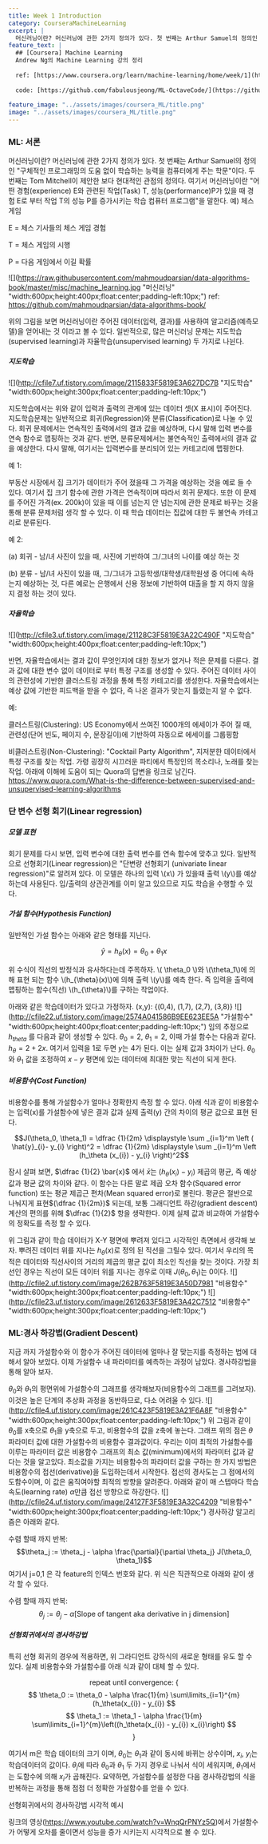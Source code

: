 ```yaml
---
title: Week 1 Introduction
category: CourseraMachineLearning
excerpt: |
  머신러닝이란? 머신러닝에 관한 2가지 정의가 있다. 첫 번째는 Arthur Samuel의 정의인 "구체적인 프로그래밍의 도움 없이 학습하는 능력을 컴퓨터에게 주는 학문"이다.
feature_text: |
  ## [Coursera] Machine Learning
  Andrew Ng의 Machine Learning 강의 정리
  
  ref: [https://www.coursera.org/learn/machine-learning/home/week/1](https://www.coursera.org/learn/machine-learning/home/week/1 "Coursera ML")
  
  code: [https://github.com/fabulousjeong/ML-OctaveCode/](https://github.com/fabulousjeong/ML-OctaveCode/ "Code")
  
feature_image: "../assets/images/coursera_ML/title.png"
image: "../assets/images/coursera_ML/title.png"
---
```

### ML: 서론

머신러닝이란?
머신러닝에 관한 2가지 정의가 있다. 첫 번째는 Arthur Samuel의 정의인 "구체적인 프로그래밍의 도움 없이 학습하는 능력을 컴퓨터에게 주는 학문"이다. 두 번째는 Tom Mitchell이 제안한 보다 현대적인 관점의 정의다. 여기서 머신러닝이란 "어떤 경험(experience) E와 관련된 작업(Task) T, 성능(performance)P가 있을 때 경험 E로 부터 작업 T의 성능 P를 증가시키는 학습 컴퓨터 프로그램"을 말한다.
예) 체스 게임

E = 체스 기사들의 체스 게임 경험

T = 체스 게임의 시행

P = 다음 게임에서 이길 확률

![](https://raw.githubusercontent.com/mahmoudparsian/data-algorithms-book/master/misc/machine_learning.jpg "머신러닝" "width:600px;height:400px;float:center;padding-left:10px;")
ref: https://github.com/mahmoudparsian/data-algorithms-book/

위의 그림을 보면 머신러닝이란 주어진 데이터(입력, 결과)를 사용하여 알고리즘(예측모델)을 얻어내는 것 이라고 볼 수 있다. 일반적으로, 많은 머신러닝 문제는 지도학습(supervised learning)과 자율학습(unsupervised learning) 두 가지로 나뉜다.


##### 지도학습
![](http://cfile7.uf.tistory.com/image/2115833F5819E3A627DC7B "지도학습" "width:600px;height:300px;float:center;padding-left:10px;")

지도학습에서는 위와 같이 입력과 출력의 관계에 있는 데이터 셋(X 표시)이 주어진다. 지도학습문제는 일반적으로 회귀(Regression)와 분류(Classification)로 나눌 수 있다. 회귀 문제에서는 연속적인 출력에서의 결과 값을 예상하며, 다시 말해 입력 변수를 연속 함수로 맵핑하는 것과 같다. 반면, 분류문제에서는 불연속적인 출력에서의 결과 값을 예상한다. 다시 말해, 여기서는 입력변수를 분리되어 있는 카테고리에 맵핑한다.

예 1:

부동산 시장에서 집 크기가 데이터가 주어 졌을때 그 가격을 예상하는 것을 예로 들 수 있다. 여기서 집 크기 함수에 관한 가격은 연속적이며 따라서 회귀 문제다. 또한 이 문제를 주어진 가격(ex. 200k)이 있을 때 이를 넘는지 안 넘는지에 관한 문제로 바꾸는 것을 통해 분류 문제처럼 생각 할 수 있다. 이 때 학습 데이터는 집값에 대한 두 불연속 카테고리로 분류된다.

예 2:

(a) 회귀 - 남/녀 사진이 있을 때, 사진에 기반하여 그/그녀의 나이를 예상 하는 것

(b) 분류 - 남/녀 사진이 있을 때, 그/그녀가 고등학생/대학생/대학원생 중 어디에 속하는지 예상하는 것, 다른 예로는 은행에서 신용 정보에 기반하여 대출을 할 지 하지 않을지 결정 하는 것이 있다.

##### 자율학습
![](http://cfile3.uf.tistory.com/image/21128C3F5819E3A22C490F "지도학습" "width:600px;height:400px;float:center;padding-left:10px;")

반면, 자율학습에서는 결과 값이 무엇인지에 대한 정보가 없거나 적은 문제를 다룬다. 결과 값에 대한 변수 없이 데이터로 부터 특정 구조를 생성할 수 있다. 주어진 데이터 사이의 관련성에 기반한 클러스트링 과정을 통해 특정 카테고리를 생성한다. 자율학습에서는 예상 값에 기반한 피드백을 받을 수 없다, 즉 나온 결과가 맞는지 틀렸는지 알 수 없다.

예:

클러스트링(Clustering): US Economy에서 쓰여진 1000개의 에세이가 주어 질 때, 관련성(단어 빈도, 페이지 수, 문장길이)에 기반하여 자동으로 에세이를 그룹핑함

비클러스트링(Non-Clustering): "Cocktail Party Algorithm", 지저분한 데이터에서 특정 구조를 찾는 작업. 가령 굉장히 시끄러운 파티에서 특정인의 목소리나, 노래를 찾는 작업. 아래에 이해에 도움이 되는 Quora의 답변을 링크로 남긴다. https://www.quora.com/What-is-the-difference-between-supervised-and-unsupervised-learning-algorithms

### 단 변수 선형 회기(Linear regression)

##### 모델 표현

회기 문제를 다시 보면, 입력 변수에 대한 출력 변수를 연속 함수에 맞추고 있다. 일반적으로 선형회기(Linear regression)은 "단변량 선형회기 (univariate linear regression)"로 알려져 있다. 이 모델은 하나의 입력 \\(x\\) 가 있을때 출력 \\(y\\)를 예상하는데 사용된다. 입/출력의 상관관계를 이미 알고 있으므로 지도 학습을 수행할 수 있다.

##### 가설 함수(Hypothesis Function)

일반적인 가설 함수는 아래와 같은 형태를 지닌다.

$$\hat{y}=h_{\theta}(x)=\theta_0+\theta_1x$$

위 수식이 직선의 방정식과 유사하다는데 주목하자. \\( \theta_0 \\)와 \\(\theta_1\\)에 의해 표현 되는 함수 \\(h_{\theta}(x)\\)에 의해 출력 \\(y\\)를 예측 한다. 즉 입력을 출력에 맵핑하는 함수(직선) \\(h_{\theta}\\)를 구하는 작업이다.

아래와 같은 학습데이터가 있다고 가정하자.
(x,y): {(0,4), (1,7), (2,7), (3,8)}
![](http://cfile22.uf.tistory.com/image/2574A041586B9EE623EE5A "가설함수" "width:600px;height:400px;float:center;padding-left:10px;")
임의 추정으로 $h_{theta}$ 를 다음과 같이 생성할 수 있다. $\theta_0=2$, $\theta_1=2$, 이때 가설 함수는  다음과 같다. $h_{\theta}=2+2x$. 여기서 입력을 1로 두면 $y$는 4가 된다. 이는 실제 값과 3차이가 난다. $\theta_0$와 $\theta_1$ 값을 조정하여  $x-y$ 평면에 있는 데이터에 최대한 맞는 직선이 되게 한다.

##### 비용함수(Cost Function)

 비용함수를 통해 가설함수가 얼마나 정확한지 측정 할 수 있다. 아래 식과 같이 비용함수는 입력(x)를 가설함수에 넣은 결과 값과 실제 출력(y) 간의 차이의 평균 값으로 표현 된다.

$$J(\theta_0, \theta_1) = \dfrac {1}{2m} \displaystyle \sum _{i=1}^m \left ( \hat{y}_{i}- y_{i} \right)^2 = \dfrac {1}{2m} \displaystyle \sum _{i=1}^m \left (h_\theta (x_{i}) - y_{i} \right)^2$$

잠시 살펴 보면, $\dfrac {1}{2} \bar{x}$ 에서 $\bar{x}$는 $(h_\theta (x_{i})-y_{i})$ 제곱의 평균, 즉 예상 값과 평균 값의 차이와 같다. 이 함수는 다른 말로 제곱 오차 함수(Squared error function) 또는 평균 제곱근 편차(Mean squared error)로 불린다. 평균은 절반으로 나눠지게 표현$(\dfrac {1}{2m})$ 되는데, 보통 그래디언트 하강(gradient descent) 계산의 편의를 위해 $\dfrac {1}{2}$ 항을 생략한다. 이제 실제 값과 비교하여 가설함수의 정확도를 측정 할 수 있다. 

 위 그림과 같이 학습 데이터가 X-Y 평면에 뿌려져 있다고 시각적인 측면에서 생각해 보자. 뿌려진 데이터 위를 지나는 $h_{\theta}(x)$로 정의 된 직선을 그릴수 있다. 여기서 우리의 목적은 데이터와 직선사이의 거리의 제곱의 평균 값이 최소인 직선을 찾는 것이다. 가장 최선인 경우는 직선이 모든 데이터 위를 지나는 경우로 이때 $J(\theta_0, \theta_1)$는 $0$이다. 
![](http://cfile2.uf.tistory.com/image/262B763F5819E3A50D7981 "비용함수" "width:600px;height:300px;float:center;padding-left:10px;")
![](http://cfile23.uf.tistory.com/image/2612633F5819E3A42C7512 "비용함수" "width:600px;height:300px;float:center;padding-left:10px;")

### ML:경사 하강법(Gradient Descent)

 지금 까지 가설함수와 이 함수가 주어진 데이터에 얼마나 잘 맞는지를 측정하는 법에 대해서 알아 보았다. 이제 가설함수 내 파라미터를 예측하는 과정이 남았다. 경사하강법을 통해 알아 보자.

 $\theta_{0}$와 $\theta_{1}$의 평면위에 가설함수의 그래프를 생각해보자(비용함수의 그래프를 그려보자).  이것은 높은 단계의 추상화 과정을 동반하므로, 다소 어려울 수 있다. 
![](http://cfile4.uf.tistory.com/image/261C423F5819E3A21F6A8F "비용함수" "width:600px;height:300px;float:center;padding-left:10px;")
위 그림과 같이 $\theta_{0}$를 x축으로 $\theta_{1}$을 y축으로 두고, 비용함수의 값을 z축에 놓는다. 그래프 위의 점은 $\theta$ 파라미터 값에 대한 가설함수의 비용함수 결과값이다. 우리는 이미 최적의 가설함수를 이루는 파라미터 값은 비용함수 그래프의 최소 값(minimum)에서의 파라미터 값과 같다는 것을 알고있다. 최소값을 가지는 비용함수의 파라미터 값을 구하는 한 가지 방법은 비용함수의 접선(derivative)을 도입하는데서 시작한다. 접선의 경사도는 그 점에서의 도함수이며, 이 값은 움직여야할 최적의 방향을 알려준다. 아래와 같이 매 스텝마다 학습속도(learning rate) $\alpha$만큼 접선 방향으로 하강한다. 
![](http://cfile24.uf.tistory.com/image/24127F3F5819E3A32C4209 "비용함수" "width:600px;height:300px;float:center;padding-left:10px;")
경사하강 알고리즘은 아래와 같다. 

수렴 할때 까지 반복:
$$\theta_j := \theta_j - \alpha \frac{\partial}{\partial \theta_j} J(\theta_0, \theta_1)$$
여기서 j=0,1 은 각 feature의 인덱스 번호와 같다. 위 식은 직관적으로 아래와 같이 생각 할 수 있다. 

수렴 할때 까지 반복:
$$\theta_j := \theta_j - \alpha [\text{Slope of tangent aka derivative in j dimension}]$$

##### 선형회귀에서의 경사하강법
특히 선형 회귀의 경우에 적용하면, 위 그라디언트 강하식의 새로운 형태를 유도 할 수 있다. 실제 비용함수와 가설함수를 아래 식과 같이 대체 할 수 있다. 

$$  \text{repeat until convergence: } \lbrace $$
$$ \theta_0 :=  \theta_0 - \alpha \frac{1}{m} \sum\limits_{i=1}^{m}(h_\theta(x_{i}) - y_{i}) $$
$$ \theta_1 :=  \theta_1 - \alpha \frac{1}{m} \sum\limits_{i=1}^{m}\left((h_\theta(x_{i}) - y_{i}) x_{i}\right) $$
$$   \rbrace $$

여기서 m은 학습 데이터의 크기 이며, $\theta_{0}$는 $\theta_{1}$과 같이 동시에 바뀌는 상수이며, $x_{i}$, $y_{i}$는 학습데이터의 값이다. $\theta_{j}$에 따라 $\theta_{0}$과 $\theta_{1}$ 두 가지 경우로 나눠서 식이 세워지며, $\theta_{1}$에서는 도함수에 의해 $x_{i}$가 곱해진다. 요약하면, 가설함수를 설정한 다음 경사하강법의 식을 반복하는 과정을 통해 점점 더 정확한 가설함수를 얻을 수 있다. 

선형회귀에서의 경사하강법 시각적 예시

링크의 영상(https://www.youtube.com/watch?v=WnqQrPNYz5Q)에서 가설함수가 어떻게 오차를 줄이면서 성능을 증가 시키는지 시각적으로 볼 수 있다. 




















